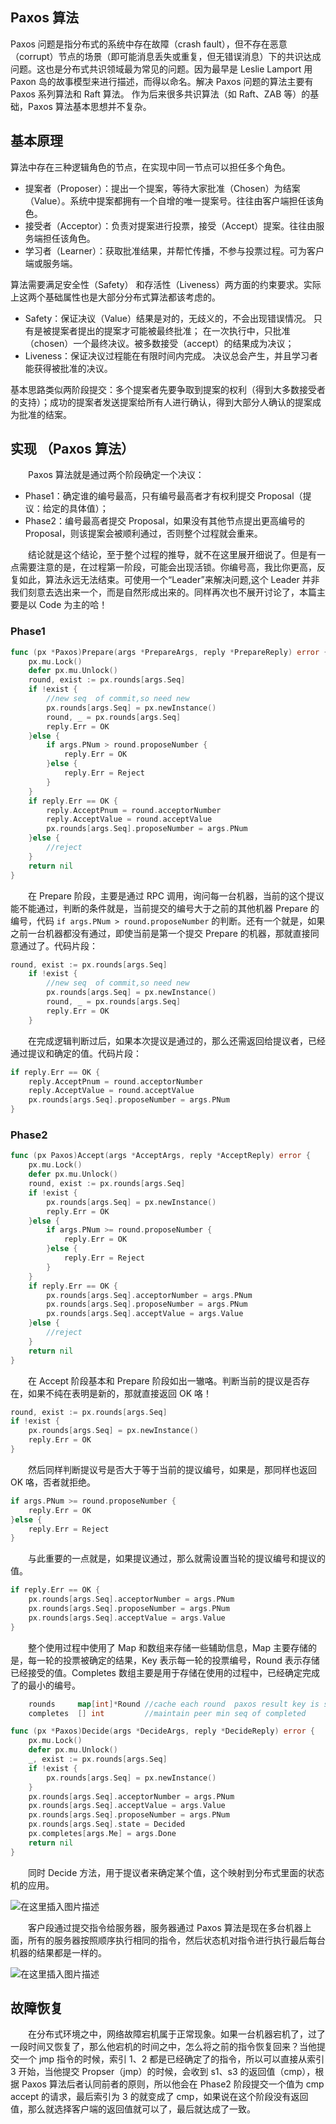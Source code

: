 ## Paxos 算法
Paxos 问题是指分布式的系统中存在故障（crash fault），但不存在恶意（corrupt）节点的场景（即可能消息丢失或重复，但无错误消息）下的共识达成问题。这也是分布式共识领域最为常见的问题。因为最早是 Leslie Lamport 用 Paxon 岛的故事模型来进行描述，而得以命名。解决 Paxos 问题的算法主要有 Paxos 系列算法和 Raft 算法。
作为后来很多共识算法（如 Raft、ZAB 等）的基础，Paxos 算法基本思想并不复杂。
## 基本原理
算法中存在三种逻辑角色的节点，在实现中同一节点可以担任多个角色。
- 提案者（Proposer）：提出一个提案，等待大家批准（Chosen）为结案（Value）。系统中提案都拥有一个自增的唯一提案号。往往由客户端担任该角色。
 - 接受者（Acceptor）：负责对提案进行投票，接受（Accept）提案。往往由服务端担任该角色。
 - 学习者（Learner）：获取批准结果，并帮忙传播，不参与投票过程。可为客户端或服务端。

算法需要满足安全性（Safety） 和存活性（Liveness）两方面的约束要求。实际上这两个基础属性也是大部分分布式算法都该考虑的。
- Safety：保证决议（Value）结果是对的，无歧义的，不会出现错误情况。
 只有是被提案者提出的提案才可能被最终批准；
 在一次执行中，只批准（chosen）一个最终决议。被多数接受（accept）的结果成为决议；
- Liveness：保证决议过程能在有限时间内完成。
决议总会产生，并且学习者能获得被批准的决议。

基本思路类似两阶段提交：多个提案者先要争取到提案的权利（得到大多数接受者的支持）；成功的提案者发送提案给所有人进行确认，得到大部分人确认的提案成为批准的结案。

## 实现 （Paxos 算法）

&emsp;&emsp;Paxos 算法就是通过两个阶段确定一个决议：

- Phase1：确定谁的编号最高，只有编号最高者才有权利提交 Proposal（提议：给定的具体值）；
- Phase2：编号最高者提交 Proposal，如果没有其他节点提出更高编号的 Proposal，则该提案会被顺利通过，否则整个过程就会重来。

&emsp;&emsp;结论就是这个结论，至于整个过程的推导，就不在这里展开细说了。但是有一点需要注意的是，在过程第一阶段，可能会出现活锁。你编号高，我比你更高，反复如此，算法永远无法结束。可使用一个“Leader”来解决问题,这个 Leader 并非我们刻意去选出来一个，而是自然形成出来的。同样再次也不展开讨论了，本篇主要是以 Code 为主的哈！

### Phase1

```go
func (px *Paxos)Prepare(args *PrepareArgs, reply *PrepareReply) error {
	px.mu.Lock()
	defer px.mu.Unlock()
	round, exist := px.rounds[args.Seq]
	if !exist {
		//new seq  of commit,so need new
		px.rounds[args.Seq] = px.newInstance()
		round, _ = px.rounds[args.Seq]
		reply.Err = OK
	}else {
		if args.PNum > round.proposeNumber {
			reply.Err = OK
		}else {
			reply.Err = Reject
		}
	}
	if reply.Err == OK {
		reply.AcceptPnum = round.acceptorNumber
		reply.AcceptValue = round.acceptValue
		px.rounds[args.Seq].proposeNumber = args.PNum
	}else {
		//reject
	}
	return nil
}
```

&emsp;&emsp;在 Prepare 阶段，主要是通过 RPC 调用，询问每一台机器，当前的这个提议能不能通过，判断的条件就是，当前提交的编号大于之前的其他机器 Prepare 的编号，代码 `if args.PNum > round.proposeNumber` 的判断。还有一个就是，如果之前一台机器都没有通过，即使当前是第一个提交 Prepare 的机器，那就直接同意通过了。代码片段：

```go
round, exist := px.rounds[args.Seq]
	if !exist {
		//new seq  of commit,so need new
		px.rounds[args.Seq] = px.newInstance()
		round, _ = px.rounds[args.Seq]
		reply.Err = OK
	}
```

&emsp;&emsp;在完成逻辑判断过后，如果本次提议是通过的，那么还需返回给提议者，已经通过提议和确定的值。代码片段：

```go
if reply.Err == OK {
	reply.AcceptPnum = round.acceptorNumber
	reply.AcceptValue = round.acceptValue
	px.rounds[args.Seq].proposeNumber = args.PNum
}
```

### Phase2

```go
func (px Paxos)Accept(args *AcceptArgs, reply *AcceptReply) error {
	px.mu.Lock()
	defer px.mu.Unlock()
	round, exist := px.rounds[args.Seq]
	if !exist {
		px.rounds[args.Seq] = px.newInstance()
		reply.Err = OK
	}else {
		if args.PNum >= round.proposeNumber {
			reply.Err = OK
		}else {
			reply.Err = Reject
		}
	}
	if reply.Err == OK {
		px.rounds[args.Seq].acceptorNumber = args.PNum
		px.rounds[args.Seq].proposeNumber = args.PNum
		px.rounds[args.Seq].acceptValue = args.Value
	}else {
		//reject
	}
	return nil
}
```

&emsp;&emsp;在 Accept 阶段基本和 Prepare 阶段如出一辙咯。判断当前的提议是否存在，如果不纯在表明是新的，那就直接返回 OK 咯！

```go
round, exist := px.rounds[args.Seq]
if !exist {
	px.rounds[args.Seq] = px.newInstance()
	reply.Err = OK
}
```

&emsp;&emsp;然后同样判断提议号是否大于等于当前的提议编号，如果是，那同样也返回 OK 咯，否者就拒绝。

```go
if args.PNum >= round.proposeNumber {
	reply.Err = OK
}else {
	reply.Err = Reject
}
```

&emsp;&emsp;与此重要的一点就是，如果提议通过，那么就需设置当轮的提议编号和提议的值。

```go
if reply.Err == OK {
	px.rounds[args.Seq].acceptorNumber = args.PNum
	px.rounds[args.Seq].proposeNumber = args.PNum
	px.rounds[args.Seq].acceptValue = args.Value
}
```

&emsp;&emsp;整个使用过程中使用了 Map 和数组来存储一些辅助信息，Map 主要存储的是，每一轮的投票被确定的结果，Key 表示每一轮的投票编号，Round 表示存储已经接受的值。Completes 数组主要是用于存储在使用的过程中，已经确定完成了的最小的编号。

```go
	rounds     map[int]*Round //cache each round  paxos result key is seq value is value
	completes  [] int         //maintain peer min seq of completed

func (px *Paxos)Decide(args *DecideArgs, reply *DecideReply) error {
	px.mu.Lock()
	defer px.mu.Unlock()
	_, exist := px.rounds[args.Seq]
	if !exist {
		px.rounds[args.Seq] = px.newInstance()
	}
	px.rounds[args.Seq].acceptorNumber = args.PNum
	px.rounds[args.Seq].acceptValue = args.Value
	px.rounds[args.Seq].proposeNumber = args.PNum
	px.rounds[args.Seq].state = Decided
	px.completes[args.Me] = args.Done
	return nil
}
```

&emsp;&emsp;同时 Decide 方法，用于提议者来确定某个值，这个映射到分布式里面的状态机的应用。

![在这里插入图片描述](https://github.com/Allen-ZhangM/learning-note/raw/master/img/Paxos_1.png)

&emsp;&emsp;客户段通过提交指令给服务器，服务器通过 Paxos 算法是现在多台机器上面，所有的服务器按照顺序执行相同的指令，然后状态机对指令进行执行最后每台机器的结果都是一样的。

![在这里插入图片描述](https://github.com/Allen-ZhangM/learning-note/raw/master/img/Paxos_2.png)

## 故障恢复

&emsp;&emsp;在分布式环境之中，网络故障宕机属于正常现象。如果一台机器宕机了，过了一段时间又恢复了，那么他宕机的时间之中，怎么将之前的指令恢复回来？当他提交一个 jmp 指令的时候，索引 1、2 都是已经确定了的指令，所以可以直接从索引 3 开始，当他提交 Propser（jmp）的时候，会收到 s1、s3 的返回值（cmp），根据 Paxos 算法后者认同前者的原则，所以他会在 Phase2 阶段提交一个值为 cmp accept 的请求，最后索引为 3 的就变成了 cmp，如果说在这个阶段没有返回值，那么就选择客户端的返回值就可以了，最后就达成了一致。